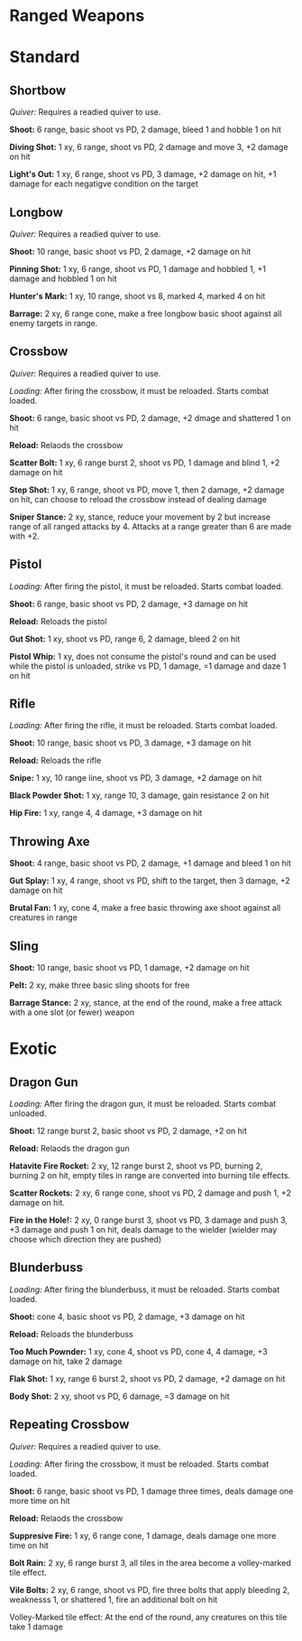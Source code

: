 # Ranged Weapons

# Standard

## Shortbow

*Quiver:* Requires a readied quiver to use.

**Shoot:** 6 range, basic shoot vs PD, 2 damage, bleed 1 and hobble 1 on hit

**Diving Shot:** 1 xy, 6 range, shoot vs PD, 2 damage and move 3, +2 damage on hit

**Light's Out:** 1 xy, 6 range, shoot vs PD, 3 damage, +2 damage on hit, +1 damage for each negatigve condition on the target

## Longbow

*Quiver:* Requires a readied quiver to use.

**Shoot:** 10 range, basic shoot vs PD, 2 damage, +2 damage on hit

**Pinning Shot:** 1 xy, 6 range, shoot vs PD, 1 damage and hobbled 1, +1 damage and hobbled 1 on hit

**Hunter's Mark:** 1 xy, 10 range, shoot vs 8, marked 4, marked 4 on hit

**Barrage:** 2 xy, 6 range cone, make a free longbow basic shoot against all enemy targets in range.

## Crossbow

*Quiver:* Requires a readied quiver to use.

*Loading:* After firing the crossbow, it must be reloaded. Starts combat loaded.

**Shoot:** 6 range, basic shoot vs PD, 2 damage, +2 dmage and shattered 1 on hit

**Reload:** Relaods the crossbow

**Scatter Bolt:** 1 xy, 6 range burst 2, shoot vs PD, 1 damage and blind 1, +2 damage on hit

**Step Shot:** 1 xy, 6 range, shoot vs PD, move 1, then 2 damage, +2 damage on hit, can choose to reload the crossbow instead of dealing damage

**Sniper Stance:** 2 xy, stance, reduce your movement by 2 but increase range of all ranged attacks by 4. Attacks at a range greater than 6 are made with +2.

## Pistol

*Loading:* After firing the pistol, it must be reloaded. Starts combat loaded.

**Shoot:** 6 range, basic shoot vs PD, 2 damage, +3 damage on hit

**Reload:** Reloads the pistol

**Gut Shot:** 1 xy, shoot vs PD, range 6, 2 damage, bleed 2 on hit

**Pistol Whip:** 1 xy, does not consume the pistol's round and can be used while the pistol is unloaded, strike vs PD, 1 damage, =1 damage and daze 1 on hit

## Rifle

*Loading:* After firing the rifle, it must be reloaded. Starts combat loaded.

**Shoot:** 10 range, basic shoot vs PD, 3 damage, +3 damage on hit

**Reload:** Reloads the rifle

**Snipe:** 1 xy, 10 range line, shoot vs PD, 3 damage, +2 damage on hit

**Black Powder Shot:** 1 xy, range 10, 3 damage, gain resistance 2 on hit

**Hip Fire:** 1 xy, range 4, 4 damage, +3 damage on hit

## Throwing Axe

**Shoot:** 4 range, basic shoot vs PD, 2 damage, +1 damage and bleed 1 on hit

**Gut Splay:** 1 xy, 4 range, shoot vs PD, shift to the target, then 3 damage, +2 damage on hit

**Brutal Fan:** 1 xy, cone 4, make a free basic throwing axe shoot against all creatures in range

## Sling

**Shoot:** 10 range, basic shoot vs PD, 1 damage, +2 damage on hit

**Pelt:** 2 xy, make three basic sling shoots for free

**Barrage Stance:** 2 xy, stance, at the end of the round, make a free attack with a one slot (or fewer) weapon

# Exotic

## Dragon Gun

*Loading:* After firing the dragon gun, it must be reloaded. Starts combat unloaded.

**Shoot:** 12 range burst 2, basic shoot vs PD, 2 damage, +2 on hit

**Reload:** Relaods the dragon gun

**Hatavite Fire Rocket:** 2 xy, 12 range burst 2, shoot vs PD, burning 2, burning 2 on hit, empty tiles in range are converted into burning tile effects.

**Scatter Rockets:** 2 xy, 6 range cone, shoot vs PD, 2 damage and push 1, +2 damage on hit.

**Fire in the Hole!:** 2 xy, 0 range burst 3, shoot vs PD, 3 damage and push 3, +3 damage and push 1 on hit, deals damage to the wielder (wielder may choose which direction they are pushed)

## Blunderbuss

*Loading:* After firing the blunderbuss, it must be reloaded. Starts combat loaded.

**Shoot:** cone 4, basic shoot vs PD, 2 damage, +3 damage on hit

**Reload:** Reloads the blunderbuss

**Too Much Pownder:** 1 xy, cone 4, shoot vs PD, cone 4, 4 damage, +3 damage on hit, take 2 damage

**Flak Shot:** 1 xy, range 6 burst 2, shoot vs PD, 2 damage, +2 damage on hit

**Body Shot:** 2 xy, shoot vs PD, 6 damage, =3 damage on hit

## Repeating Crossbow

*Quiver:* Requires a readied quiver to use.

*Loading:* After firing the crossbow, it must be reloaded. Starts combat loaded.

**Shoot:** 6 range, basic shoot vs PD, 1 damage three times, deals damage one more time on hit

**Reload:** Relaods the crossbow

**Suppresive Fire:** 1 xy, 6 range cone, 1 damage, deals damage one more time on hit

**Bolt Rain:** 2 xy, 6 range burst 3, all tiles in the area become a volley-marked tile effect. 

**Vile Bolts:** 2 xy, 6 range, shoot vs PD, fire three bolts that apply bleeding 2, weaknesss 1, or shattered 1, fire an additional bolt on hit

Volley-Marked tile effect: At the end of the round, any creatures on this tile take 1 damage
